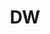 ---
layout : default
title : DW
nav_order : 2
has_children : true
permalink : /docs/DE/DW
parent : DE
---